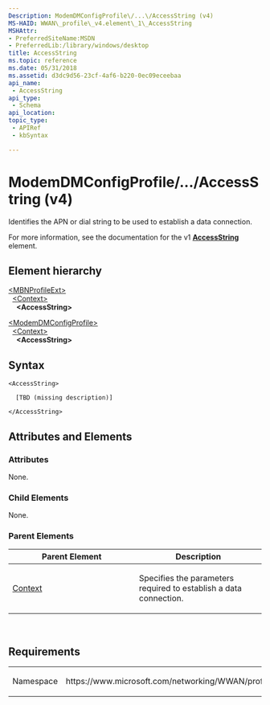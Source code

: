```yaml
---
Description: ModemDMConfigProfile\/...\/AccessString (v4)
MS-HAID: WWAN\_profile\_v4.element\_1\_AccessString
MSHAttr:
- PreferredSiteName:MSDN
- PreferredLib:/library/windows/desktop
title: AccessString
ms.topic: reference
ms.date: 05/31/2018
ms.assetid: d3dc9d56-23cf-4af6-b220-0ec09eceebaa
api_name: 
 - AccessString
api_type: 
 - Schema
api_location: 
topic_type: 
 - APIRef
 - kbSyntax

---
```


# <span id="WWAN_profile_v4.element_1_AccessString"></span>ModemDMConfigProfile\/...\/AccessString (v4)

Identifies the APN or dial string to be used to establish a data connection.

For more information, see the documentation for the v1 [**AccessString**](./schema-accessstring-contexttype-element.md) element.

## Element hierarchy

[\<MBNProfileExt\>](element-mbnprofileext.md)  
&nbsp;&nbsp;[\<Context\>](element-context.md)  
&nbsp;&nbsp;&nbsp;&nbsp;**\<AccessString\>**

[\<ModemDMConfigProfile\>](element-modemdmconfigprofile.md)  
&nbsp;&nbsp;[\<Context\>](element-1-context.md)  
&nbsp;&nbsp;&nbsp;&nbsp;**\<AccessString\>**

## Syntax

``` syntax
<AccessString>

  [TBD (missing description)]

</AccessString>
```

## <span id="Attributes_and_Elements"></span><span id="attributes_and_elements"></span><span id="ATTRIBUTES_AND_ELEMENTS"></span>Attributes and Elements

### <span id="attributes"></span><span id="ATTRIBUTES"></span>Attributes

None.

### <span id="Child_Elements"></span><span id="child_elements"></span><span id="CHILD_ELEMENTS"></span>Child Elements

None.

### <span id="parent_elements"></span><span id="PARENT_ELEMENTS"></span>Parent Elements

<table>
<colgroup>
<col style="width: 50%" />
<col style="width: 50%" />
</colgroup>
<thead>
<tr class="header">
<th>Parent Element</th>
<th>Description</th>
</tr>
</thead>
<tbody>
<tr class="odd">
<td><a href="element-1-context.md">Context</a></td>
<td><p>Specifies the parameters required to establish a data connection.</p></td>
</tr>
</tbody>
</table>

 

## Requirements

<table>
<colgroup>
<col style="width: 50%" />
<col style="width: 50%" />
</colgroup>
<tbody>
<tr class="odd">
<td><p>Namespace</p></td>
<td><p>https://www.microsoft.com/networking/WWAN/profile/v4</p></td>
</tr>
</tbody>
</table>

 

 